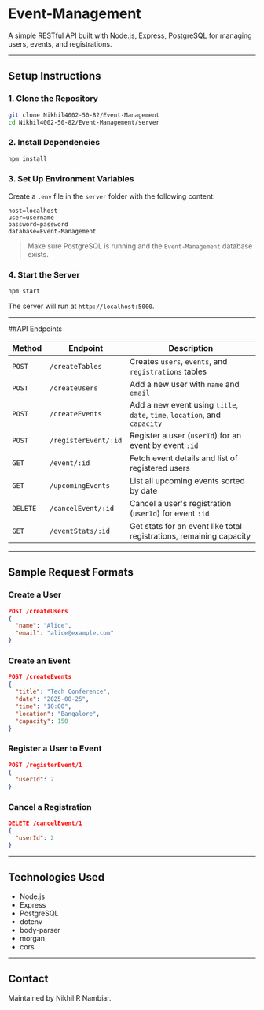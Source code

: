 # Event-Management

A simple RESTful API built with Node.js, Express, PostgreSQL for managing users, events, and registrations.

---

## Setup Instructions

### 1. Clone the Repository

```bash
git clone Nikhil4002-50-82/Event-Management
cd Nikhil4002-50-82/Event-Management/server
```

### 2. Install Dependencies

```bash
npm install
```

### 3. Set Up Environment Variables

Create a `.env` file in the `server` folder with the following content:

```
host=localhost
user=username
password=password
database=Event-Management
```

> Make sure PostgreSQL is running and the `Event-Management` database exists.

### 4. Start the Server

```bash
npm start
```

The server will run at `http://localhost:5000`.

---

##API Endpoints

| Method   | Endpoint             | Description                                                               |
| -------- | -------------------- | ------------------------------------------------------------------------- |
| `POST`   | `/createTables`      | Creates `users`, `events`, and `registrations` tables                     |
| `POST`   | `/createUsers`       | Add a new user with `name` and `email`                                    |
| `POST`   | `/createEvents`      | Add a new event using `title`, `date`, `time`, `location`, and `capacity` |
| `POST`   | `/registerEvent/:id` | Register a user (`userId`) for an event by event `:id`                    |
| `GET`    | `/event/:id`         | Fetch event details and list of registered users                          |
| `GET`    | `/upcomingEvents`    | List all upcoming events sorted by date                                   |
| `DELETE` | `/cancelEvent/:id`   | Cancel a user's registration (`userId`) for event `:id`                   |
| `GET`    | `/eventStats/:id`    | Get stats for an event like total registrations, remaining capacity       |

---

## Sample Request Formats

### Create a User

```json
POST /createUsers
{
  "name": "Alice",
  "email": "alice@example.com"
}
```

### Create an Event

```json
POST /createEvents
{
  "title": "Tech Conference",
  "date": "2025-08-25",
  "time": "10:00",
  "location": "Bangalore",
  "capacity": 150
}
```

### Register a User to Event

```json
POST /registerEvent/1
{
  "userId": 2
}
```

### Cancel a Registration

```json
DELETE /cancelEvent/1
{
  "userId": 2
}
```

---

## Technologies Used

* Node.js
* Express
* PostgreSQL
* dotenv
* body-parser
* morgan
* cors

---

## Contact

Maintained by Nikhil R Nambiar.
